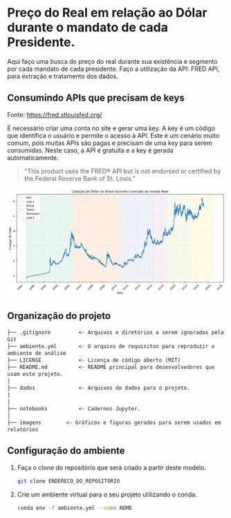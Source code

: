 # Preço do Real em relação ao Dólar durante o mandato de cada Presidente.

Aqui faço uma busca do preço do real durante sua existência e segmento por cada mandato de cada presidente. 
Faço a utilização da API: FRED  API, para extração e tratamento dos dados.

## Consumindo APIs que precisam de keys

Fonte: https://fred.stlouisfed.org/

É necessário criar uma conta no site e gerar uma key. A key é um código que identifica o usuário e permite o acesso à API. Este é um cenário muito comum, pois muitas APIs são pagas e precisam de uma key para serem consumidas. Neste caso, a API é gratuita e a key é gerada automaticamente.

>  "This product uses the FRED® API but is not endorsed or certified by the Federal Reserve Bank of St. Louis."

![imagem](imagens/Segmentando_Presidente.png)

## Organização do projeto

```
├── .gitignore         <- Arquivos e diretórios a serem ignorados pelo Git
├── ambiente.yml       <- O arquivo de requisitos para reproduzir o ambiente de análise
├── LICENSE            <- Licença de código aberto (MIT)
├── README.md          <- README principal para desenvolvedores que usam este projeto.
|
├── dados              <- Arquivos de dados para o projeto.
|
|
├── notebooks          <- Cadernos Jupyter.
│
├── imagens        <- Gráficos e figuras gerados para serem usados em relatórios
```

## Configuração do ambiente

1. Faça o clone do repositório que será criado a partir deste modelo.

    ```bash
    git clone ENDERECO_DO_REPOSITORIO
    ```

2. Crie um ambiente virtual para o seu projeto utilizando o conda.

    ```bash
    conda env -f ambiente.yml --name NOME
    ```
